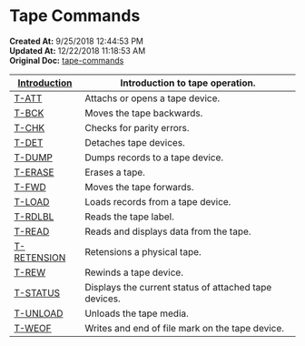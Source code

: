 # Tape Commands

**Created At:** 9/25/2018 12:44:53 PM  
**Updated At:** 12/22/2018 11:18:53 AM  
**Original Doc:** [tape-commands](https://docs.jbase.com/49399-tape/tape-commands)  



| [Introduction](./../tape) | Introduction to tape operation. |
| --- | --- |
| [T-ATT](./../t-att) | Attachs or opens a tape device. |
| [T-BCK](./../t-bck) | Moves the tape backwards. |
| [T-CHK](./../t-chk) | Checks for parity errors. |
| [T-DET](./../t-det) | Detaches tape devices. |
| [T-DUMP](./../t-dump) | Dumps records to a tape device. |
| [T-ERASE](./../t-erase) | Erases a tape. |
| [T-FWD](./../t-fwd) | Moves the tape forwards. |
| [T-LOAD](./../t-load) | Loads records from a tape device. |
| [T-RDLBL](./../t-rdlbl) | Reads the tape label. |
| [T-READ](./../t-read) | Reads and displays data from the tape. |
| [T-RETENSION](./../t-retension) | Retensions a physical tape. |
| [T-REW](./../t-rew) | Rewinds a tape device. |
| [T-STATUS](./../t-status) | Displays the current status of attached tape devices. |
| [T-UNLOAD](./../t-unload) | Unloads the tape media. |
| [T-WEOF](./../t-weof) | Writes and end of file mark on the tape device. |

